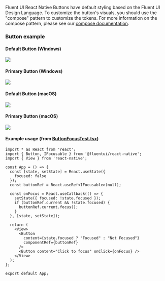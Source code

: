 Fluent UI React Native Buttons have default styling based on the Fluent UI Design Language. To customize the button's visuals, you should use the "compose" pattern to customize the tokens. For more information on the compose pattern, please see our [compose documentation](https://github.com/microsoft/fluentui-react-native/blob/master/packages/framework/foundation-compose/README.md).

### Button example

#### Default Button (Windows)

<img src="https://static2.sharepointonline.com/files/fabric-cdn-prod_20200511.001/fabric-website/images/controls/cross/Button/Default_button_windows.PNG"/>

#### Primary Button (Windows)

<img src="https://static2.sharepointonline.com/files/fabric-cdn-prod_20200511.001/fabric-website/images/controls/cross/Button/Primary_button_windows.PNG"/>

#### Default Button (macOS)

<img src="https://static2.sharepointonline.com/files/fabric-cdn-prod_20200511.001/fabric-website/images/controls/cross/Button/Default_button_macos.png"/>

#### Primary Button (macOS)

<img src="https://static2.sharepointonline.com/files/fabric-cdn-prod_20200511.001/fabric-website/images/controls/cross/Button/Primary_button_macos.png"/>

#### Example usage (from [ButtonFocusTest.tsx](https://github.com/microsoft/fluentui-react-native/blob/master/apps/fluent-tester/src/RNTester/TestComponents/Button/ButtonFocusTest.tsx))

```
import * as React from 'react';
import { Button, IFocusable } from '@fluentui/react-native';
import { View } from 'react-native';

const App = () => {
  const [state, setState] = React.useState({
    focused: false
  });
  const buttonRef = React.useRef<IFocusable>(null);

  const onFocus = React.useCallback(() => {
    setState({ focused: !state.focused });
    if (buttonRef.current && !state.focused) {
      buttonRef.current.focus();
    }
  }, [state, setState]);

  return (
    <View>
      <Button
        content={state.focused ? "Focused" : "Not Focused"}
        componentRef={buttonRef}
      />
      <Button content="Click to focus" onClick={onFocus} />
    </View>
  );
};

export default App;

```
